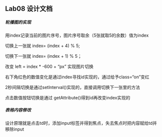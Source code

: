 ## Lab08 设计文档

##### 轮播图的实现

用index记录当前的图片序号，图片序号取余（5张就取5的余数）值为index

切换上一张就 index= (index + 4) % 5;

切换下一张就 index= (index + 1) % 5；

改变  left = index * -600 + “px”   实现图片切换

右下角红色的数值变化是通过index寻找id实现的，通过给予class=“on”变红

2秒间隔切换是通过setInterval()实现的，直接调用切换下一张里的方法

点击数值按钮切换是通过 getAttribute()得到id再改变index实现的

##### 表格内容修改

设计原理就是点击td时，添加input标签并得到焦点，失去焦点时把内容赋给td并移除input










